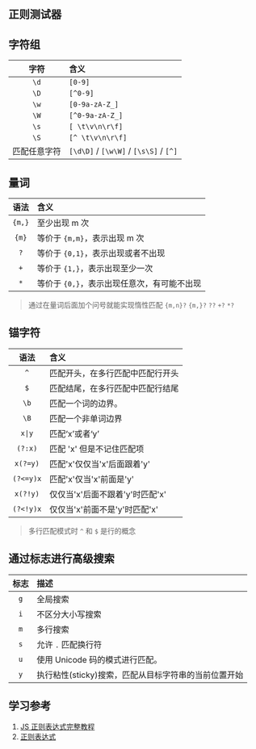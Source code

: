 <script setup>
// import Regex from '@components/Regex/index.vue'
</script>

## 正则测试器

<!-- <Regex /> -->

## 字符组

|     字符     | 含义                                   |
| :----------: | :------------------------------------- |
|     `\d`     | `[0-9]`                                |
|     `\D`     | `[^0-9]`                               |
|     `\w`     | `[0-9a-zA-Z_]`                         |
|     `\W`     | `[^0-9a-zA-Z_]`                        |
|     `\s`     | `[ \t\v\n\r\f]`                        |
|     `\S`     | `[^ \t\v\n\r\f]`                       |
| 匹配任意字符 | `[\d\D]` / `[\w\W]` / `[\s\S]` / `[^]` |

## 量词

|  语法  | 含义                                        |
| :----: | :------------------------------------------ |
| `{m,}` | 至少出现 m 次                               |
| `{m}`  | 等价于 `{m,m}`，表示出现 m 次               |
|  `?`   | 等价于 `{0,1}`，表示出现或者不出现          |
|  `+`   | 等价于 `{1,}`，表示出现至少一次             |
|  `*`   | 等价于 `{0,}`，表示出现任意次，有可能不出现 |

> 通过在量词后面加个问号就能实现惰性匹配 `{m,n}?` `{m,}?` `??` `+?` `*?`

## 锚字符

|   语法    | 含义                             |
| :-------: | :------------------------------- |
|    `^`    | 匹配开头，在多行匹配中匹配行开头 |
|    `$`    | 匹配结尾，在多行匹配中匹配行结尾 |
|   `\b`    | 匹配一个词的边界。               |
|   `\B`    | 匹配一个非单词边界               |
|  `x\|y`   | 匹配‘x’或者‘y’                   |
|  `(?:x)`  | 匹配 'x' 但是不记住匹配项        |
| `x(?=y)`  | 匹配'x'仅仅当'x'后面跟着'y'      |
| `(?<=y)x` | 匹配'x'仅当'x'前面是'y'          |
| `x(?!y)`  | 仅仅当'x'后面不跟着'y'时匹配'x'  |
| `(?<!y)x` | 仅仅当'x'前面不是'y'时匹配'x'    |

> 多行匹配模式时 `^` 和 `$` 是行的概念

## 通过标志进行高级搜索

| 标志 | 描述                                                 |
| :--: | :--------------------------------------------------- |
| `g`  | 全局搜索                                             |
| `i`  | 不区分大小写搜索                                     |
| `m`  | 多行搜索                                             |
| `s`  | 允许 `.` 匹配换行符                                  |
| `u`  | 使用 Unicode 码的模式进行匹配。                      |
| `y`  | 执行粘性(sticky)搜索，匹配从目标字符串的当前位置开始 |

## 学习参考

1. [JS 正则表达式完整教程](https://juejin.cn/post/6844903487155732494?searchId=202412221741358057531E480441E6BB82)
2. [正则表达式](https://developer.mozilla.org/zh-CN/docs/Web/JavaScript/Guide/Regular_expressions)
